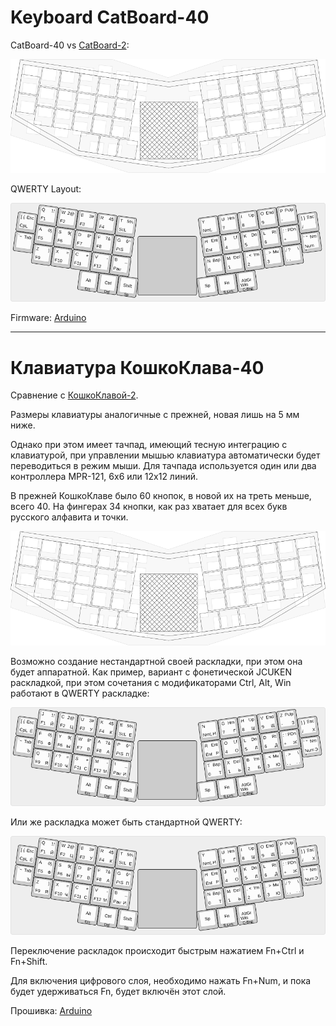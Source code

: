 # Keyboard CatBoard-40

CatBoard-40 vs [CatBoard-2](http://catboard.klava.org/):

![](Layout/catboard-40vs60.png)

QWERTY Layout:

[![](Layout/catboard-40qwerty.png)](http://www.keyboard-layout-editor.com/#/gists/4bbac4037e8921533f8884f2e67cb253)

Firmware: [Arduino](Arduino/)

---

# Клавиатура КошкоКлава-40

Сравнение с [КошкоКлавой-2](http://catboard.klava.org/ru.html).

Размеры клавиатуры аналогичные с прежней, новая лишь на 5 мм ниже.

Однако при этом имеет тачпад, имеющий тесную интеграцию с клавиатурой, при управлении мышью клавиатура автоматически будет переводиться в режим мыши. Для тачпада используется один или два контроллера MPR-121, 6x6 или 12x12 линий.

В прежней КошкоКлаве было 60 кнопок, в новой их на треть меньше, всего 40. На фингерах 34 кнопки, как раз хватает для всех букв русского алфавита и точки.

![](Layout/catboard-40vs60.png)

Возможно создание нестандартной своей раскладки, при этом она будет аппаратной. Как пример, вариант с фонетической JCUKEN раскладкой, при этом сочетания с модификаторами Ctrl, Alt, Win работают в QWERTY раскладке:

[![](Layout/catboard-40jcuken.png)](http://www.keyboard-layout-editor.com/#/gists/4bbac4037e8921533f8884f2e67cb253)

Или же раскладка может быть стандартной QWERTY:

[![](Layout/catboard-40rus.png)](http://www.keyboard-layout-editor.com/#/gists/4bbac4037e8921533f8884f2e67cb253)

Переключение раскладок происходит быстрым нажатием Fn+Ctrl и Fn+Shift.

Для включения цифрового слоя, необходимо нажать Fn+Num, и пока будет удерживаться Fn, будет включён этот слой.

Прошивка: [Arduino](Arduino/)
